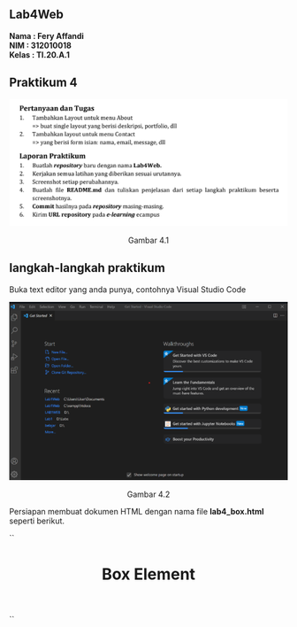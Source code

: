 ## Lab4Web

**Nama  : Fery Affandi**<br>
**NIM   : 312010018**<br>
**Kelas : TI.20.A.1**<br>

## Praktikum 4

![tugas](foto/1.png)
<p align="center">Gambar 4.1

## langkah-langkah praktikum 

Buka text editor yang anda punya, contohnya Visual Studio Code

![VScode](foto/VScode.png)
<p align="center">Gambar 4.2

Persiapan membuat dokumen HTML dengan nama file <b>lab4_box.html</b> seperti berikut.

``
<!DOCTYPE html>
<html lang="en">
<head>
    <meta charset="UTF-8">
    <meta http-equiv="X-UA-Compatible" content="IE=edge">
    <meta name="viewport" content="width=, initial-scale=1.0">
    <title>Box Element</title>
</head>
<body>
    <header>
        <h1>Box Element</h1>
    </header>
</body>
</html>
``
